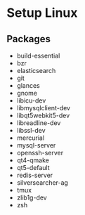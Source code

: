 # Setup Linux

## Packages

* build-essential
* bzr
* elasticsearch
* git
* glances
* gnome
* libicu-dev
* libmysqlclient-dev
* libqt5webkit5-dev
* libreadline-dev
* libssl-dev
* mercurial
* mysql-server
* openssh-server
* qt4-qmake
* qt5-default
* redis-server
* silversearcher-ag
* tmux
* zlib1g-dev
* zsh
